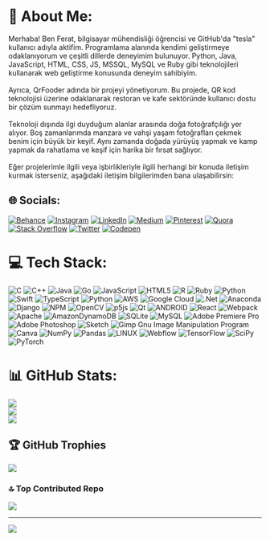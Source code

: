 # 💫 About Me:
Merhaba! Ben Ferat, bilgisayar mühendisliği öğrencisi ve GitHub'da "tesla" kullanıcı adıyla aktifim. Programlama alanında kendimi geliştirmeye odaklanıyorum ve çeşitli dillerde deneyimim bulunuyor. Python, Java, JavaScript, HTML, CSS, JS, MSSQL, MySQL ve Ruby gibi teknolojileri kullanarak web geliştirme konusunda deneyim sahibiyim.<br><br>Ayrıca, QrFooder adında bir projeyi yönetiyorum. Bu projede, QR kod teknolojisi üzerine odaklanarak restoran ve kafe sektöründe kullanıcı dostu bir çözüm sunmayı hedefliyoruz.<br><br>Teknoloji dışında ilgi duyduğum alanlar arasında doğa fotoğrafçılığı yer alıyor. Boş zamanlarımda manzara ve vahşi yaşam fotoğrafları çekmek benim için büyük bir keyif. Aynı zamanda doğada yürüyüş yapmak ve kamp yapmak da rahatlama ve keşif için harika bir fırsat sağlıyor.<br><br>Eğer projelerimle ilgili veya işbirlikleriyle ilgili herhangi bir konuda iletişim kurmak isterseniz, aşağıdaki iletişim bilgilerimden bana ulaşabilirsin:


## 🌐 Socials:
[![Behance](https://img.shields.io/badge/Behance-1769ff?logo=behance&logoColor=white)](https://www.behance.net/feratta) [![Instagram](https://img.shields.io/badge/Instagram-%23E4405F.svg?logo=Instagram&logoColor=white)](https://www.instagram.com/teslaa02/?) [![LinkedIn](https://img.shields.io/badge/LinkedIn-%230077B5.svg?logo=linkedin&logoColor=white)](https://www.linkedin.com/in/ferat-ta%C5%9F-2498b01ab) [![Medium](https://img.shields.io/badge/Medium-12100E?logo=medium&logoColor=white)](https://medium.com/@ferattas2763) [![Pinterest](https://img.shields.io/badge/Pinterest-%23E60023.svg?logo=Pinterest&logoColor=white)](https://tr.pinterest.com/ferattas2763/) [![Quora](https://img.shields.io/badge/Quora-%23B92B27.svg?logo=Quora&logoColor=white)](https://www.quora.com/profile/Ferat-Taş)  [![Stack Overflow](https://img.shields.io/badge/-Stackoverflow-FE7A16?logo=stack-overflow&logoColor=white)](https://stackoverflow.com/users/22212221/ferat-tas) [![Twitter](https://img.shields.io/badge/Twitter-%231DA1F2.svg?logo=Twitter&logoColor=white)](https://twitter.com/Teslaa01) [![Codepen](https://img.shields.io/badge/Codepen-000000?style=for-the-badge&logo=codepen&logoColor=white)](https://codepen.io/ferattass555) 


# 💻 Tech Stack:
![C](https://img.shields.io/badge/c-%2300599C.svg?style=flat&logo=c&logoColor=white) ![C++](https://img.shields.io/badge/c++-%2300599C.svg?style=flat&logo=c%2B%2B&logoColor=white) ![Java](https://img.shields.io/badge/java-%23ED8B00.svg?style=flat&logo=java&logoColor=white) ![Go](https://img.shields.io/badge/go-%2300ADD8.svg?style=flat&logo=go&logoColor=white) ![JavaScript](https://img.shields.io/badge/javascript-%23323330.svg?style=flat&logo=javascript&logoColor=%23F7DF1E) ![HTML5](https://img.shields.io/badge/html5-%23E34F26.svg?style=flat&logo=html5&logoColor=white) ![R](https://img.shields.io/badge/r-%23276DC3.svg?style=flat&logo=r&logoColor=white) ![Ruby](https://img.shields.io/badge/ruby-%23CC342D.svg?style=flat&logo=ruby&logoColor=white) ![Python](https://img.shields.io/badge/python-3670A0?style=flat&logo=python&logoColor=ffdd54) ![Swift](https://img.shields.io/badge/swift-F54A2A?style=flat&logo=swift&logoColor=white) ![TypeScript](https://img.shields.io/badge/typescript-%23007ACC.svg?style=flat&logo=typescript&logoColor=white) ![Python](https://img.shields.io/badge/python-3670A0?style=flat&logo=python&logoColor=ffdd54) ![AWS](https://img.shields.io/badge/AWS-%23FF9900.svg?style=flat&logo=amazon-aws&logoColor=white) ![Google Cloud](https://img.shields.io/badge/Google%20Cloud-%234285F4.svg?style=flat&logo=google-cloud&logoColor=white) ![.Net](https://img.shields.io/badge/.NET-5C2D91?style=flat&logo=.net&logoColor=white) ![Anaconda](https://img.shields.io/badge/Anaconda-%2344A833.svg?style=flat&logo=anaconda&logoColor=white) ![Django](https://img.shields.io/badge/django-%23092E20.svg?style=flat&logo=django&logoColor=white) ![NPM](https://img.shields.io/badge/NPM-%23000000.svg?style=flat&logo=npm&logoColor=white) ![OpenCV](https://img.shields.io/badge/opencv-%23white.svg?style=flat&logo=opencv&logoColor=white) ![p5js](https://img.shields.io/badge/p5.js-ED225D?style=flat&logo=p5.js&logoColor=FFFFFF) ![Qt](https://img.shields.io/badge/Qt-%23217346.svg?style=flat&logo=Qt&logoColor=white) ![ANDROID](https://img.shields.io/badge/android-%2320232a.svg?style=flat&logo=android&logoColor=%a4c639) ![React](https://img.shields.io/badge/react-%2320232a.svg?style=flat&logo=react&logoColor=%2361DAFB) ![Webpack](https://img.shields.io/badge/webpack-%238DD6F9.svg?style=flat&logo=webpack&logoColor=black) ![Apache](https://img.shields.io/badge/apache-%23D42029.svg?style=flat&logo=apache&logoColor=white) ![AmazonDynamoDB](https://img.shields.io/badge/Amazon%20DynamoDB-4053D6?style=flat&logo=Amazon%20DynamoDB&logoColor=white) ![SQLite](https://img.shields.io/badge/sqlite-%2307405e.svg?style=flat&logo=sqlite&logoColor=white) ![MySQL](https://img.shields.io/badge/mysql-%2300f.svg?style=flat&logo=mysql&logoColor=white) ![Adobe Premiere Pro](https://img.shields.io/badge/Adobe%20Premiere%20Pro-9999FF.svg?style=flat&logo=Adobe%20Premiere%20Pro&logoColor=white) ![Adobe Photoshop](https://img.shields.io/badge/adobephotoshop-%2331A8FF.svg?style=flat&logo=adobephotoshop&logoColor=white) ![Sketch](https://img.shields.io/badge/Sketch-FFB387?style=flat&logo=sketch&logoColor=black) ![Gimp Gnu Image Manipulation Program](https://img.shields.io/badge/Gimp-657D8B?style=flat&logo=gimp&logoColor=FFFFFF) ![Canva](https://img.shields.io/badge/Canva-%2300C4CC.svg?style=flat&logo=Canva&logoColor=white) ![NumPy](https://img.shields.io/badge/numpy-%23013243.svg?style=flat&logo=numpy&logoColor=white) ![Pandas](https://img.shields.io/badge/pandas-%23150458.svg?style=flat&logo=pandas&logoColor=white) ![LINUX](https://img.shields.io/badge/Linux-FCC624?style=flat&logo=linux&logoColor=black) ![Webflow](https://img.shields.io/badge/Webflow-4353FF?style=flat&logo=webflow&logoColor=white) ![TensorFlow](https://img.shields.io/badge/TensorFlow-%23FF6F00.svg?style=flat&logo=TensorFlow&logoColor=white) ![SciPy](https://img.shields.io/badge/SciPy-%230C55A5.svg?style=flat&logo=scipy&logoColor=%white) ![PyTorch](https://img.shields.io/badge/PyTorch-%23EE4C2C.svg?style=flat&logo=PyTorch&logoColor=white)
# 📊 GitHub Stats:
![](https://github-readme-stats.vercel.app/api?username=ferattass555&theme=radical&hide_border=false&include_all_commits=true&count_private=true)<br/>
![](https://github-readme-streak-stats.herokuapp.com/?user=ferattass555&theme=radical&hide_border=false)<br/>
![](https://github-readme-stats.vercel.app/api/top-langs/?username=ferattass555&theme=radical&hide_border=false&include_all_commits=true&count_private=true&layout=compact)

## 🏆 GitHub Trophies
![](https://github-profile-trophy.vercel.app/?username=ferattass555&theme=radical&no-frame=false&no-bg=true&margin-w=4)

### 🔝 Top Contributed Repo
![](https://github-contributor-stats.vercel.app/api?username=ferattass555&limit=5&theme=dark&combine_all_yearly_contributions=true)


---
[![](https://visitcount.itsvg.in/api?id=ferattass555&icon=6&color=0)](https://visitcount.itsvg.in)

<!-- Proudly created with GPRM ( https://gprm.itsvg.in ) -->
